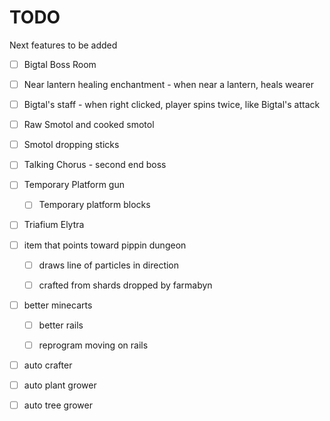 # TODO

Next features to be added

- [ ] Bigtal Boss Room

- [ ] Near lantern healing enchantment - when near a lantern, heals wearer
- [ ] Bigtal's staff - when right clicked, player spins twice, like Bigtal's attack


- [ ] Raw Smotol and cooked smotol
- [ ] Smotol dropping sticks


- [ ] Talking Chorus - second end boss


- [ ] Temporary Platform gun 
  - [ ] Temporary platform blocks


- [ ] Triafium Elytra


- [ ] item that points toward pippin dungeon
  - [ ] draws line of particles in direction
  - [ ] crafted from shards dropped by farmabyn


- [ ] better minecarts
  - [ ] better rails
  - [ ] reprogram moving on rails


- [ ] auto crafter
- [ ] auto plant grower
- [ ] auto tree grower